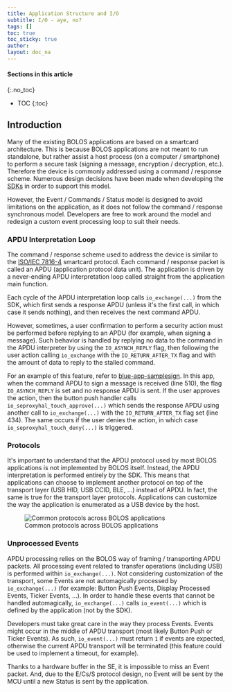 ```yaml
---
title: Application Structure and I/O
subtitle: I/O - aye, no?
tags: []
toc: true
toc_sticky: true
author:
layout: doc_na
---
```


#### Sections in this article
{:.no_toc}
* TOC
{:toc}

## Introduction

Many of the existing BOLOS applications are based on a smartcard architecture. This is because BOLOS applications are not meant to run standalone, but rather assist a host process (on a computer / smartphone) to perform a secure task (signing a message, encryption / decryption, etc.). Therefore the device is commonly addressed using a command / response scheme. Numerous design decisions have been made when developing the [SDKs](http://localhost:4000/unos/docs/NA/u_setup/#setting-up-the-sdk) in order to support this model.

However, the Event / Commands / Status model is designed to avoid limitations on the application, as it does not follow the command / response synchronous model. Developers are free to work around the model and redesign a custom event processing loop to suit their needs.

### APDU Interpretation Loop

The command / response scheme used to address the device is similar to the [ISO/IEC 7816-4](https://en.wikipedia.org/wiki/Smart_card_application_protocol_data_unit) smartcard protocol. Each command / response packet is called an APDU (application protocol data unit). The application is driven by a never-ending APDU interpretation loop called straight from the application main function.

Each cycle of the APDU interpretation loop calls `io_exchange(...)` from the SDK, which first sends a response APDU (unless it's the first call, in which case it sends nothing), and then receives the next command APDU.

However, sometimes, a user confirmation to perform a security action must be performed before replying to an APDU (for example, when signing a message). Such behavior is handled by replying no data to the command in the APDU interpreter by using the `IO_ASYNCH_REPLY` flag, then following the user action calling `io_exchange` with the `IO_RETURN_AFTER_TX` flag and with the amount of data to reply to the stalled command.

For an example of this feature, refer to [blue-app-samplesign](https://github.com/LedgerHQ/blue-sample-apps/blob/2fb0f8f68ef68bbecd601cf476e532177288a0fa/blue-app-samplesign/src/main.c). In this app, when the command APDU to sign a message is received (line 510), the flag `IO_ASYNCH_REPLY` is set and no response APDU is sent. If the user approves the action, then the button push handler calls `io_seproxyhal_touch_approve(...)` which sends the response APDU using another call to `io_exchange(...)` with the `IO_RETURN_AFTER_TX` flag set (line 434). The same occurs if the user denies the action, in which case `io_seproxyhal_touch_deny(...)` is triggered.

### Protocols

It's important to understand that the APDU protocol used by most BOLOS applications is not implemented by BOLOS itself. Instead, the APDU interpretation is performed entirely by the SDK. This means that applications can choose to implement another protocol on top of the transport layer (USB HID, USB CCID, BLE, ...) instead of APDU. In fact, the same is true for the transport layer protocols. Applications can customize the way the application is enumerated as a USB device by the host.

<!-- ------------- Image ------------- -->
<!-- --------------------------------- -->
<figure>
<img src="../images/common_protocols.png" class="align-center" alt="Common protocols across BOLOS applications" /><figcaption aria-hidden="true">Common protocols across BOLOS applications</figcaption>
</figure>

### Unprocessed Events

APDU processing relies on the BOLOS way of framing / transporting APDU packets. All processing event related to transfer operations (including USB) is performed within `io_exchange(...)`. Not considering customization of the transport, some Events are not automagically processed by `io_exchange(...)` (for example: Button Push Events, Display Processed Events, Ticker Events, ...). In order to handle these events that cannot be handled automagically, `io_exchange(...)` calls `io_event(...)` which is defined by the application (not by the SDK).

Developers must take great care in the way they process Events. Events might occur in the middle of APDU transport (most likely Button Push or Ticker Events). As such, `io_event(...)` must return `1` if events are expected, otherwise the current APDU transport will be terminated (this feature could be used to implement a timeout, for example).

Thanks to a hardware buffer in the SE, it is impossible to miss an Event packet. And, due to the E/Cs/S protocol design, no Event will be sent by the MCU until a new Status is sent by the application.

